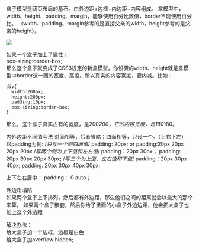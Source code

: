 盒子模型是网页布局的基石。由外边距+边框+内边距+内容组成。
盒模型中，width、height、padding、margin，能够使用百分比数值，border不能使用百分比。
（width、padding、margin参考的是直接父亲的width，height参考的是父亲的height）。 

![](http://ww1.sinaimg.cn/large/006evuW4gy1g05pymibzpj306i04zjrb.jpg)

如果一个盒子加上了属性：  
          box-sizing:border-box;  
那么这个盒子就变成了CSS3规定的新盒模型，你设置的width、height就是盒模型中border这一圈的宽度、高度。所以真实的内容宽度，要内减。比如：  
````
div{  
  width:200px;  
  height:200px;  
  padding:10px;  
  box-sizing:border-box;  
}   
````
那么，这个盒子真实占有的宽度，是200*200，它的内容宽度，是180*180。

内外边距不同值写法
对面相等，后者省略；四面相等，只设一个。（上右下左）
以padding为例:
/*只写一个则四面值*/
padding: 20px;
or
padding:20px 20px 20px 20px
/*写两个则为上下值和左右值*/
padding：20px 30px；
padding: 20px 30px 20px 30px;
/*写三个为上值、左右值和下值*/
padding：20px 30px 40px;
padding: 20px 30px 40px 30px;

上下左右居中：
padding： 0 auto；



外边距塌陷  
如果两个盒子上下排列，然后都有外边距，那么他们之间的距离就会以最大的那个来算。
如果两个盒子嵌套，然后你给了里面的小盒子外边边距，他会把大盒子也加上这个外边距

解决办法：  
给大盒子加一个边框，边框是白色  
给大盒子加overflow:hidden;  





